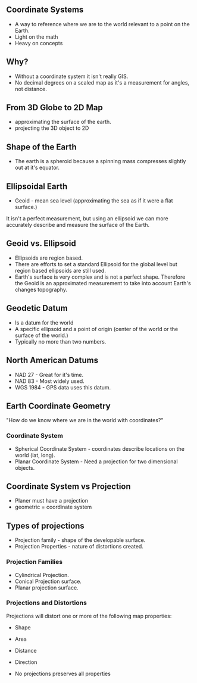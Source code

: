
## Coordinate Systems 

- A way to reference where we are to the world relevant to a point on the Earth.
- Light on the math
- Heavy on concepts

## Why?

- Without a coordinate system it isn't really GIS.
- No decimal degrees on a scaled map as it's a measurement for angles, not distance.

## From 3D Globe to 2D Map

- approximating the surface of the earth.
- projecting the 3D object to 2D

## Shape of the Earth

- The earth is a spheroid because a spinning mass compresses slightly out at it's equator.

## Ellipsoidal Earth

- Geoid - mean sea level (approximating the sea as if it were a flat surface.)

It isn't a perfect measurement, but using an ellipsoid we can more accurately describe and measure the surface of the Earth.

## Geoid vs. Ellipsoid 

- Ellipsoids are region based. 
- There are efforts to set a standard Ellipsoid for the global level but region based ellipsoids are still used.
- Earth's surface is very complex and is not a perfect shape. Therefore the Geoid is an approximated measurement to take into account Earth's changes topography.

## Geodetic Datum

- Is a datum for the world
- A specific ellipsoid and a point of origin (center of the world or the surface of the world.)
- Typically no more than two numbers.

## North American Datums


- NAD 27 - Great for it's time.
- NAD 83 - Most widely used.
- WGS 1984 - GPS data uses this datum.


## Earth Coordinate Geometry

"How do we know where we are in the world with coordinates?"

### Coordinate System

- Spherical Coordinate System - coordinates describe locations on the world (lat, long).
- Planar Coordinate System - Need a projection for two dimensional objects.

## Coordinate System vs Projection

- Planer must have a projection
- geometric = coordinate system

## Types of projections

- Projection family - shape of the developable surface.
- Projection Properties - nature of distortions created.

### Projection Families

- Cylindrical Projection.
- Conical Projection surface.
- Planar projection surface.

### Projections and Distortions

Projections will distort one or more of the following map properties:

- Shape
- Area
- Distance
- Direction

- No projections preserves all properties


